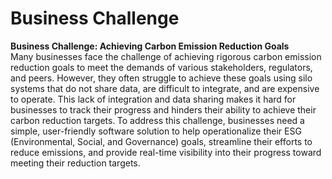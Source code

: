 

# Business Challenge

<b>Business Challenge: Achieving Carbon Emission Reduction Goals</b><br>Many businesses face the challenge of achieving rigorous carbon emission reduction goals to meet the demands of various stakeholders, regulators, and peers. However, they often struggle to achieve these goals using silo systems that do not share data, are difficult to integrate, and are expensive to operate. This lack of integration and data sharing makes it hard for businesses to track their progress and hinders their ability to achieve their carbon reduction targets.<b> </b>To address this challenge, businesses need a simple, user-friendly software solution to help operationalize their ESG (Environmental, Social, and Governance) goals, streamline their efforts to reduce emissions, and provide real-time visibility into their progress toward meeting their reduction targets.<br><br>
